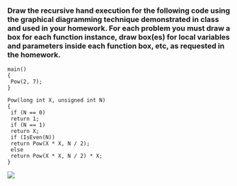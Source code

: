 ### Draw the recursive hand execution for the following code using the graphical diagramming technique demonstrated in class and used in your homework. For each problem you must draw a box for each function instance, draw box(es) for local variables and parameters inside each function box, etc, as requested in the homework.

    main()
    {
     Pow(2, 7);
    }
    
    Pow(long int X, unsigned int N)
    {
     if (N == 0)
     return 1;
     if (N == 1)
     return X;
     if (IsEven(N))
     return Pow(X * X, N / 2);
     else
     return Pow(X * X, N / 2) * X;
    }
    
    
![](https://github.com/JeffLoboz/DSAFINALREVIEW/blob/main/images/recursiveHand.png)
